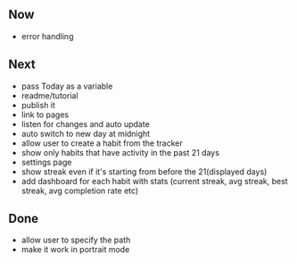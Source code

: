 ## Now
- error handling

## Next
- pass Today as a variable
- readme/tutorial
- publish it
- link to pages
- listen for changes and auto update
- auto switch to new day at midnight
- allow user to create a habit from the tracker
- show only habits that have activity in the past 21 days
- settings page
- show streak even if it's starting from before the 21(displayed days)
- add dashboard for each habit with stats (current streak, avg streak, best streak, avg completion rate etc)

## Done
- allow user to specify the path
- make it work in portrait mode